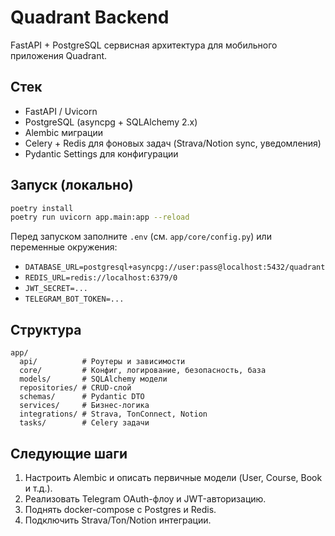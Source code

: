 # Quadrant Backend

FastAPI + PostgreSQL сервисная архитектура для мобильного приложения Quadrant.

## Стек
- FastAPI / Uvicorn
- PostgreSQL (asyncpg + SQLAlchemy 2.x)
- Alembic миграции
- Celery + Redis для фоновых задач (Strava/Notion sync, уведомления)
- Pydantic Settings для конфигурации

## Запуск (локально)
```bash
poetry install
poetry run uvicorn app.main:app --reload
```

Перед запуском заполните `.env` (см. `app/core/config.py`) или переменные окружения:
- `DATABASE_URL=postgresql+asyncpg://user:pass@localhost:5432/quadrant`
- `REDIS_URL=redis://localhost:6379/0`
- `JWT_SECRET=...`
- `TELEGRAM_BOT_TOKEN=...`

## Структура
```
app/
  api/          # Роутеры и зависимости
  core/         # Конфиг, логирование, безопасность, база
  models/       # SQLAlchemy модели
  repositories/ # CRUD-слой
  schemas/      # Pydantic DTO
  services/     # Бизнес-логика
  integrations/ # Strava, TonConnect, Notion
  tasks/        # Celery задачи
```

## Следующие шаги
1. Настроить Alembic и описать первичные модели (User, Course, Book и т.д.).
2. Реализовать Telegram OAuth-флоу и JWT-авторизацию.
3. Поднять docker-compose c Postgres и Redis.
4. Подключить Strava/Ton/Notion интеграции.
